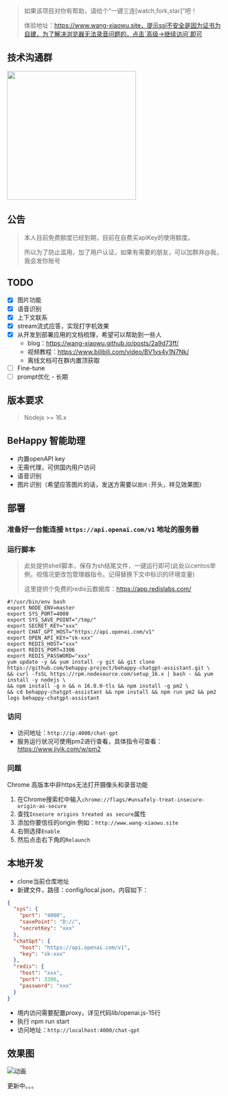 > 如果该项目对你有帮助，请给个“一键三连[watch,fork,star]”吧！
> 
> 体验地址：https://www.wang-xiaowu.site，提示ssl不安全是因为证书为自建，为了解决浏览器无法录音问题的，点击`高级->继续访问`即可
## 技术沟通群
<img src="https://raw.githubusercontent.com/wang-xiaowu/picture_repository/master/behappy_group.jpg" width="300px">

## 公告
> 本人目前免费额度已经到期，目前在自费买apiKey的使用额度。
> 
> 所以为了防止滥用，加了用户认证，如果有需要的朋友，可以加群并@我，我会发你账号


## TODO
- [x] 图片功能
- [x] 语音识别
- [x] 上下文联系
- [x] stream流式应答，实现打字机效果
- [x] 从开发到部署应用的文档梳理，希望可以帮助到一些人
  - blog：https://wang-xiaowu.github.io/posts/2a9d73ff/
  - 视频教程：https://www.bilibili.com/video/BV1ys4y1N7Nk/
  - 离线文档可在群内置顶获取
- [ ] Fine-tune
- [ ] prompt优化 - 长期

## 版本要求
> Nodejs >= 16.x

## BeHappy 智能助理
- 内置openAPI key
- 无需代理，可供国内用户访问
- 语音识别
- 图片识别（希望应答图片的话，发送方需要以`图片:`开头，祥见效果图）

## 部署

### 准备好一台能连接 `https://api.openai.com/v1` 地址的服务器

### 运行脚本
> 此处提供shell脚本，保存为sh结尾文件，一键运行即可(此处以centos举例，视情况更改包管理器指令。记得替换下文中标识的环境变量)
>
> 这里提供个免费的redis云数据库：https://app.redislabs.com/


```shell
#!/usr/bin/env bash
export NODE_ENV=master
export SYS_PORT=4000
export SYS_SAVE_POINT="/tmp/"
export SECRET_KEY="xxx"
export CHAT_GPT_HOST="https://api.openai.com/v1"
export OPEN_API_KEY="sk-xxx"
export REDIS_HOST="xxx"
export REDIS_PORT=3306
export REDIS_PASSWORD="xxx"
yum update -y && yum install -y git && git clone https://github.com/behappy-project/behappy-chatgpt-assistant.git \
&& curl -fsSL https://rpm.nodesource.com/setup_16.x | bash - && yum install -y nodejs \
&& npm install -g n && n 16.0.0-tls && npm install -g pm2 \
&& cd behappy-chatgpt-assistant && npm install && npm run pm2 && pm2 logs behappy-chatgpt-assistant
```

### 访问

- 访问地址：`http://ip:4000/chat-gpt`
- 服务运行状况可使用pm2进行查看，具体指令可查看：https://www.jiyik.com/w/pm2

### 问题
Chrome 高版本中非https无法打开摄像头和录音功能
1. 在Chrome搜索栏中输入`chrome://flags/#unsafely-treat-insecure-origin-as-secure`
2. 查找`Insecure origins treated as secure`属性
3. 添加你要信任的origin 例如：`http://www.wang-xiaowu.site`
4. 右侧选择`Enable`
5. 然后点击右下角的`Relaunch`

## 本地开发
- clone当前仓库地址
- 新建文件，路径：config/local.json，内容如下：
```json
{
  "sys": {
    "port": "4000",
    "savePoint": "D://",
    "secretKey": "xxx"
  },
  "chatGpt": {
    "host": "https://api.openai.com/v1",
    "key": "sk-xxx"
  },
  "redis": {
    "host": "xxx",
    "port": 3306,
    "password": "xxx"
  }
}
```
- 境内访问需要配置proxy，详见代码lib/openai.js-15行
- 执行 npm run start
- 访问地址：`http://localhost:4000/chat-gpt`


## 效果图
![动画](https://raw.githubusercontent.com/wang-xiaowu/picture_repository/master/behappy-chatgpt-assistant.gif)


更新中。。。
